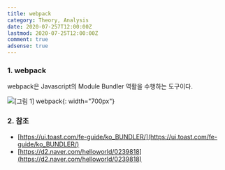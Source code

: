 ```yaml
---
title: webpack
category: Theory, Analysis
date: 2020-07-257T12:00:00Z
lastmod: 2020-07-25T12:00:00Z
comment: true
adsense: true
---
```


### 1. webpack

webpack은 Javascript의 Module Bundler 역활을 수행하는 도구이다.

![[그림 1] webpack]({{site.baseurl}}/images/theory_analysis/webpack/webpack.PNG){: width="700px"}

### 2. 참조

* [https://ui.toast.com/fe-guide/ko_BUNDLER/](https://ui.toast.com/fe-guide/ko_BUNDLER/)
* [https://d2.naver.com/helloworld/0239818](https://d2.naver.com/helloworld/0239818)